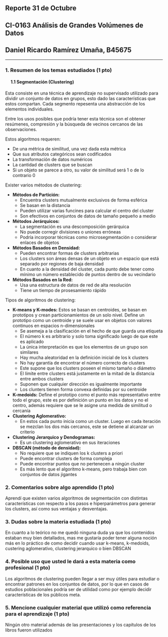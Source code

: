 ## Reporte 31 de Octubre
## CI-0163   Análisis de Grandes Volúmenes de Datos
## Daniel Ricardo Ramírez Umaña, B45675
***
### 1. **Resumen de los temas estudiados (1 pto)**
#### &emsp; 1.1 **Segmentación (Clustering)**
Esta consiste en una técnica de aprendizaje no supervisado utilizado para dividir un conjunto de datos en grupos, esto dado las características que estos compartan. Cada segmento repesenta una abstracción de los elementos individuales.

Entre los usos posibles que podría tener esta técnica son el obtener resúmenes, compresión y la búsqueda de vecinos cercanos de las observaciones.

Estos algoritmos requeren:
* De una métrica de similitud, una vez dada esta métrica
* Que sus atributos categóricos sean codificados
* La transformación de datos numéricos
* La cantidad de clusters que se buscan
* Si un objeto se parece a otro, su valor de similitud será 1 o de lo contrario 0

Exister varios métodos de clustering:
* **Métodos de Partición:** 
    * Encuentra clusters mutualmente exclusivos de forma esférica
    * Se basan en la distancia
    * Pueden utilizar varias funcines para calcular el centro del cluster
    * Son efectivos en conjuntos de datos de tamaño pequeño a medio
* **Métodos Jerárquicos:** 
    * La segmentación es una descomposición gerárquica
    * No puede corregir divisiones o uniones erróneas
    * Podría incorporar técnicas como microsegmentación o considerar enlaces de objetos
* **Métodos Basados en Densidad:** 
    * Pueden encontrar formas de clusters arbitrarias
    * Los clusters son áreas densas de un objeto en un espacio que está separado por regiones de baja densidad
    * En cuanto a la densidad del cluster, cada punto debe tener como mínimo un número establecido de puntos dentro de su vecindario
* **Métodos Basados en la Red:** 
    * Usa una estructura de datos de red de alta resolución
    * Tiene un tiempo de prosesamiento rápido

Tipos de algorítmos de clustering:
* **K-means y K-modes:** Estos se basan en centroides, se basan en prototipos y crean particionamientos de un solo nivel. Define un prototipo como un centroide y se suele usar en objetos con valores continuos en espacios n-dimensionales
    * Se asemeja a la clasificación en el hecho de que guarda una etiqueta
    * El número k es arbitrario y solo toma significado luego de que este es aplicado
    * La única interpretación es que los elementos de un grupo son similares
    * Hay mucha aleatoridad en la definición inicial de los k clusters
    * No hay garantía de encontrar el número correcto de clusters
    * Este supone que los clusters poseen el mismo tamaño o diámetro
    * El límite entre clusters está justamente en la mitad de la distancia entre ambos clusters
    * Suponen que cualquier dirección es igualmente importante
    * Los clunters tienen forma convexa definidas por su centroide
* **K-medoids:** Define el prototipo como el punto más representativo entre todo el grupo, este es por definición un punto en los datos y no el centro, además requiere que se le asigne una medida de similitud o cercanía
* **Clustering Aglomerativo:** 
    * En estos cada punto inicia como un cluster. Luego en cada iteración se mezclan los dos más cercanos, este se detiene al alcanzar un criterio
* **Clustering Jerarquico y Dendogramas:** 
    * Es un clustering aglomerativo en sus iteraciones
* **DBSCAN (método de densidad):** 
    * No requiere que se indiquen los k clusters a priori
    * Puede encontrar clusters de forma compleja
    * Puede encontrar puntos que no pertenecen a ningún cluster
    * Es más lento que el algoritmo k-means, pero trabaja bien con conjuntos de datos jigantes

### **2. Comentarios sobre algo aprendido (1 pto)**
Aprendí que existen varios algoritmos de segmentación con distintas características con respecto a los pasos e hiperparámetros para generar los clusters, así como sus ventajas y desventajas.

### **3. Dudas sobre la materia estudiada (1 pto)**
En cuanto a lo teórico no me quedó ninguna duda ya que los contenidos estaban muy bien detallados, mas me gustaría poder tener alguna noción más en lo práctico de como decidir cuando usar k-means, k-medoids, custering aglomerativo, clustering jerarquico o bien DBSCAN

### **4. Posible uso que usted le dará a esta materia como profesional (1 pto)**
Los algoritmos de clustering pueden llegar a ser muy útiles para estudiar o encontrar patrones en los conjuntos de datos, por lo que en casos de estudios poblacionales podría ser de utilidad como por ejemplo decidir características de los públicos meta.

### **5. Mencione cualquier material que utilizó como referencia para el aprendizaje (1 pto)**
Ningún otro material además de las presentaciones y los capítulos de los libros fueron utilizados